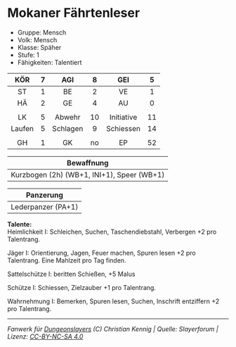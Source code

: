 # Mokaner Fährtenleser  
- Gruppe: Mensch  
- Volk: Mensch  
- Klasse: Späher  
- Stufe: 1  
- Fähigkeiten: Talentiert  


| KÖR | 7 | AGI | 8 | GEI | 5 |
| :-: | :-: | :-: | :-: | :-: | :-: |
| ST | 1 | BE | 2 | VE | 1 |
| HÄ | 2 | GE | 4 | AU | 0 |
|  |
| LK | 5 | Abwehr | 10 | Initiative | 11 |
| Laufen | 5 | Schlagen | 9 | Schiessen | 14 |
|  |
| GH | 1 | GK | no | EP | 52 |

| Bewaffnung |
| --- |
| Kurzbogen (2h) (WB+1, INI+1), Speer (WB+1) |


| Panzerung |
| --- |
| Lederpanzer (PA+1) |


**Talente:**  
Heimlichkeit I: Schleichen, Suchen, Taschendiebstahl, Verbergen +2 pro Talentrang.

Jäger I: Orientierung, Jagen, Feuer machen, Spuren lesen +2 pro Talentrang. Eine Mahlzeit pro Tag finden.

Sattelschütze I: beritten Schießen, +5 Malus

Schütze I: Schiessen, Zielzauber +1 pro Talentrang.

Wahrnehmung I: Bemerken, Spuren lesen, Suchen, Inschrift entziffern +2 pro Talentrang.





___
*Fanwerk für [Dungeonslayers](https://www.dungeonslayers.net/) (C) Christian Kennig | Quelle: Slayerforum | Lizenz: [CC-BY-NC-SA 4.0](https://creativecommons.org/licenses/by-nc-sa/4.0/deed.de)*